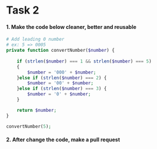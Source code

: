 # Task 2

#### 1. Make the code below cleaner, better and reusable

```php
# Add leading 0 number
# ex: 5 => 0005
private function convertNumber($number) {
    
    if (strlen($number) === 1 && strlen($number) === 5) 
    {
        $number = '000' + $number;
    }else if (strlen($number) === 2) {
        $number = '00' + $number;
    }else if (strlen($number) === 3) {
        $number = '0' + $number;
    }

    return $number;
}

convertNumber(5);
```

#### 2. After change the code, make a pull request